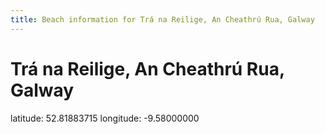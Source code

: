 ```yaml
---
title: Beach information for Trá na Reilige, An Cheathrú Rua, Galway
---
```

# Trá na Reilige, An Cheathrú Rua, Galway 

<div class="location-info">latitude: 52.81883715 longitude: -9.58000000</div>
<div></div>